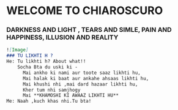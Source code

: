# WELCOME TO CHIAROSCURO 


### DARKNESS AND LIGHT , TEARS AND SIMLE, PAIN AND HAPPINESS, ILLUSION AND REALITY 


```markdown
![Image]
### TU LIKHTI H ?
He: Tu likhti h? About what!!
    Socha Bta du uski ki - 
      Mai ankho ki nami aur toote saaz likhti hu,
      Mai halak ki baat aur ankahe ahsaas likhti hu,
      Mai khushi nhi ,mai dard hazaar likhti hu,
      Kher tum nhi samjhogy
      Mai **KHAMOSHI KI AWAAZ LIKHTI HU**
Me: Naah ,kuch khas nhi.Tu bta!

```
